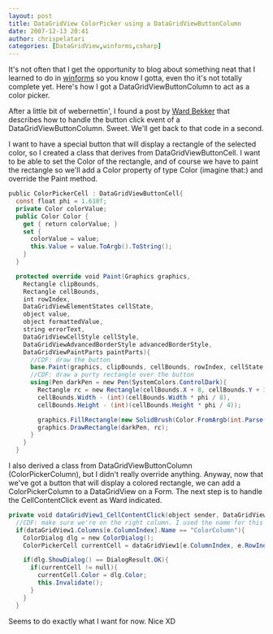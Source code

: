 ```yaml
---
layout: post
title: DataGridView ColorPicker using a DataGridViewButtonColumn
date: 2007-12-13 20:41
author: chrispelatari
categories: [DataGridView,winforms,csharp]
---
```

It's not often that I get the opportunity to blog about something neat that I learned to do in [winforms](http://windowsclient.net/) so you know I gotta, even tho it's not totally complete yet. Here's how I got a DataGridViewButtonColumn to act as a color picker.

After a little bit of webernettin', I found a post by [Ward Bekker](http://dotnetjunkies.com/WebLog/wardb/archive/2006/10/12/150262.aspx) that describes how to handle the button click event of a DataGridViewButtonColumn. Sweet. We'll get back to that code in a second.

I want to have a special button that will display a rectangle of the selected color, so I created a class that derives from DataGridViewButtonCell. I want to be able to set the Color of the rectangle, and of course we have to paint the rectangle so we'll add a Color property of type Color (imagine that:) and override the Paint method.

```csharp
public ColorPickerCell : DataGridViewButtonCell{
  const float phi = 1.618f;
  private Color colorValue;
  public Color Color {
    get { return colorValue; }
    set {  
      colorValue = value; 
      this.Value = value.ToArgb().ToString();
    }
  }

  protected override void Paint(Graphics graphics, 
    Rectangle clipBounds,
    Rectangle cellBounds, 
    int rowIndex, 
    DataGridViewElementStates cellState,
    object value, 
    object formattedValue, 
    string errorText, 
    DataGridViewCellStyle cellStyle, 
    DataGridViewAdvancedBorderStyle advancedBorderStyle, 
    DataGridViewPaintParts paintParts){
      //CDF: draw the button
      base.Paint(graphics, clipBounds, cellBounds, rowIndex, cellState, value,     formattedValue, errorText, cellStyle, advancedBorderStyle, paintParts);
      //CDF: draw a purty rectangle over the button
      using(Pen darkPen = new Pen(SystemColors.ControlDark){
        Rectangle rc = new Rectangle(cellBounds.X + 8, cellBounds.Y + 3, 
        cellBounds.Width - (int)(cellBounds.Width * phi / 8), 
        cellBounds.Height - (int)(cellBounds.Height * phi / 4));

        graphics.FillRectangle(new SolidBrush(Color.FromArgb(int.Parse(formattedValue.ToString()))), rc);
        graphics.DrawRectangle(darkPen, rc);
      }
    }
  }
```

I also derived a class from DataGridViewButtonColumn (ColorPickerColumn), but I didn't really override anything. Anyway, now that we've got a button that will display a colored rectangle, we can add a ColorPickerColumn to a DataGridView on a Form. The next step is to handle the CellContentClick event as Ward indicated.

```csharp
private void dataGridView1_CellContentClick(object sender, DataGridViewCellEventArgs e) {
  //CDF: make sure we're on the right column. I used the name for this test.
  if(dataGridView1.Columns[e.ColumnIndex].Name == "ColorColumn"){
    ColorDialog dlg = new ColorDialog();
    ColorPickerCell currentCell = dataGridView1[e.ColumnIndex, e.RowIndex] as ColorPickerCell;

    if(dlg.ShowDialog() == DialogResult.OK){
      if(currentCell != null){
        currentCell.Color = dlg.Color;
        this.Invalidate();
      }
    }
  }
```

Seems to do exactly what I want for now. Nice XD
